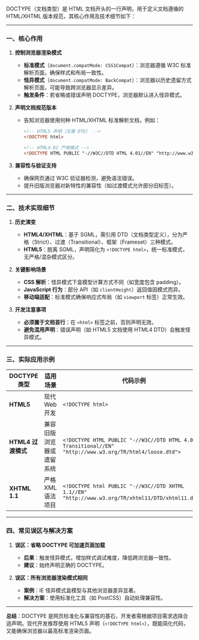 DOCTYPE（文档类型）是 HTML 文档开头的一行声明，用于定义文档遵循的 HTML/XHTML 版本规范，其核心作用及技术细节如下：

---

### **一、核心作用**
1. **控制浏览器渲染模式**  
   - **标准模式**（`document.compatMode: CSS1Compat`）：浏览器遵循 W3C 标准解析页面，确保样式和布局一致性。  
   - **怪异模式**（`document.compatMode: BackCompat`）：浏览器以历史遗留方式解析页面，可能导致跨浏览器显示差异。  
   - **触发条件**：若省略或错误声明 DOCTYPE，浏览器默认进入怪异模式。

2. **声明文档规范版本**  
   - 告知浏览器使用何种 HTML/XHTML 标准解析文档，例如：  
     ```html
     <!-- HTML5 声明（无需 DTD） -->
     <!DOCTYPE html>
     
     <!-- HTML4.01 严格模式 -->
     <!DOCTYPE HTML PUBLIC "-//W3C//DTD HTML 4.01//EN" "http://www.w3.org/TR/html4/strict.dtd">
     ```

3. **兼容性与验证支持**  
   - 确保网页通过 W3C 验证器检测，避免语法错误。  
   - 提升旧版浏览器对新特性的兼容性（如过渡模式允许部分旧标签）。

---

### **二、技术实现细节**
1. **历史演变**  
   - **HTML4/XHTML**：基于 SGML，需引用 DTD（文档类型定义），分为严格（Strict）、过渡（Transitional）、框架（Frameset）三种模式。  
   - **HTML5**：脱离 SGML，声明简化为 `<!DOCTYPE html>`，统一标准模式，无严格/混杂模式区分。

2. **关键影响场景**  
   - **CSS 解析**：怪异模式下盒模型计算方式不同（如宽度包含 padding）。  
   - **JavaScript 行为**：部分 API（如 `clientHeight`）返回值因模式而异。  
   - **移动端适配**：标准模式确保响应式布局（如 `viewport` 标签）正常生效。

3. **开发注意事项**  
   - **必须置于文档首行**：在 `<html>` 标签之前，否则声明无效。  
   - **避免混用声明**：错误声明（如 HTML5 文档使用 HTML4 DTD）会触发怪异模式。

---

### **三、实际应用示例**
| **DOCTYPE 类型**       | **适用场景**                  | **代码示例**                                                                 |
|------------------------|-----------------------------|-----------------------------------------------------------------------------|
| **HTML5**              | 现代 Web 开发                | `<!DOCTYPE html>`                                                          |
| **HTML4 过渡模式**     | 兼容旧版浏览器或遗留系统       | `<!DOCTYPE HTML PUBLIC "-//W3C//DTD HTML 4.01 Transitional//EN" "http://www.w3.org/TR/html4/loose.dtd">` |
| **XHTML 1.1**          | 严格 XML 语法项目            | `<!DOCTYPE html PUBLIC "-//W3C//DTD XHTML 1.1//EN" "http://www.w3.org/TR/xhtml11/DTD/xhtml11.dtd">` |

---

### **四、常见误区与解决方案**
1. **误区：省略 DOCTYPE 可加速页面加载**  
   - **后果**：触发怪异模式，增加样式调试难度，降低跨浏览器一致性。  
   - **建议**：始终声明正确的 DOCTYPE。

2. **误区：所有浏览器渲染模式相同**  
   - **案例**：IE 怪异模式盒模型与其他浏览器差异显著。  
   - **解决方案**：使用标准化工具（如 PostCSS）自动处理兼容性。

---

**总结**：DOCTYPE 是网页标准化与兼容性的基石，开发者需根据项目需求选择合适声明。现代开发推荐使用 HTML5 声明（`<!DOCTYPE html>`），既能简化代码，又能确保浏览器以最高标准渲染页面。
